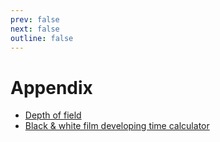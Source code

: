 ```yaml
---
prev: false
next: false
outline: false
---
```


# Appendix

- [Depth of field](/appendix/depth-of-field)
- [Black & white film developing time calculator](/appendix/black-and-white-film-developing-time-calculator)
